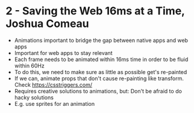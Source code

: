 # 2 - Saving the Web 16ms at a Time, Joshua Comeau
- Animations important to bridge the gap between native apps and web apps
- Important for web apps to stay relevant
- Each frame needs to be animated within 16ms time in order to be fluid within 60Hz
- To do this, we need to make sure as little as possible get's re-painted
- If we can, animate props that don't cause re-painting like transform. Check https://csstriggers.com/
- Requires creative solutions to animations, but: Don't be afraid to do hacky solutions
- E.g. use sprites for an animation